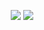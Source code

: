 <div align="center">
  
  [![](https://img.shields.io/badge/-choijoung1479@gmail.com-EA4335?style=for-the-badge&logo=gmail&logoColor=fcfcfc)](mailto:choijoung1479@gmail.com)
  [![](https://dcbadge.vercel.app/api/shield/410763741786013697)](mailto:cheesesand)
</div>
